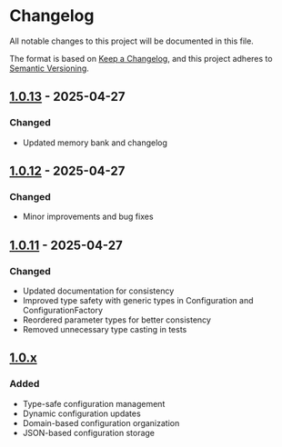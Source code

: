 # Changelog

All notable changes to this project will be documented in this file.

The format is based on [Keep a Changelog](https://keepachangelog.com/en/1.0.0/),
and this project adheres to [Semantic Versioning](https://semver.org/spec/v2.0.0.html).

## [1.0.13] - 2025-04-27

### Changed
- Updated memory bank and changelog

## [1.0.12] - 2025-04-27

### Changed
- Minor improvements and bug fixes

## [1.0.11] - 2025-04-27

### Changed
- Updated documentation for consistency
- Improved type safety with generic types in Configuration and ConfigurationFactory
- Reordered parameter types for better consistency
- Removed unnecessary type casting in tests

## [1.0.x]

### Added
- Type-safe configuration management
- Dynamic configuration updates
- Domain-based configuration organization
- JSON-based configuration storage

[1.0.13]: https://github.com/mlefree/mle-tools-configuration/compare/v1.0.12...v1.0.13
[1.0.12]: https://github.com/mlefree/mle-tools-configuration/compare/v1.0.11...v1.0.12
[1.0.11]: https://github.com/mlefree/mle-tools-configuration/compare/v1.0.10...v1.0.11
[1.0.x]: https://github.com/mlefree/mle-tools-configuration/releases/tag/v1.0.0
